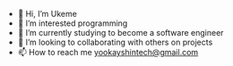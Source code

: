 - 👋 Hi, I’m Ukeme
- 👀 I’m interested programming
- 🌱 I’m currently studying to become a software engineer
- 💞️ I’m looking to collaborating with others on projects
- 📫 How to reach me yookayshintech@gmail.com

<!---
Yookayshin/Yookayshin is a ✨ special ✨ repository because its `README.md` (this file) appears on your GitHub profile.
You can click the Preview link to take a look at your changes.
--->
